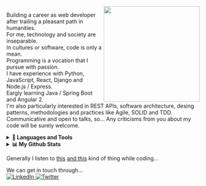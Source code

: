 <img src="https://raw.githubusercontent.com/pythaqua/pythaqua/main/assets/create-the-things.gif" align="right" width=250>

Building a career as web developer after trailing a pleasant path in humanities.  
For me, technology and society are inseparable.  
In cultures or software, code is only a mean.  
Programming is a vocation that I pursue with passion.  
I have experience with Python, JavaScript, React, Django and Node.js / Express.  
Eargly learning Java / Spring Boot and Angular 2.  
I'm also particularly interested in REST APIs, software architecture, desing patterns, methodologies and practices like Agile, SOLID and TDD.  
Communicative and open to talks, so... Any criticisms from you about my code will be surely welcome.  

<details>
  <summary><strong>🔧 Languages and Tools</strong></summary>
  <br>  
  
  ![JavaScript](https://img.shields.io/badge/javascript-%23323330.svg?style=for-the-badge&logo=javascript&logoColor=%23F7DF1E)
  ![Python](https://img.shields.io/badge/python-%2314354C.svg?style=for-the-badge&logo=python&logoColor=white)  
  ![Django](https://img.shields.io/badge/django-%23092E20.svg?style=for-the-badge&logo=django&logoColor=white)
  ![React](https://img.shields.io/badge/react-%2320232a.svg?style=for-the-badge&logo=react&logoColor=%2361DAFB)
  ![NodeJS](https://img.shields.io/badge/node.js-%2343853D.svg?style=for-the-badge&logo=node.js&logoColor=white)
  ![Express.js](https://img.shields.io/badge/express.js-%23404d59.svg?style=for-the-badge&logo=express&logoColor=%2361DAFB)  
  ![Redux](https://img.shields.io/badge/redux-%23593d88.svg?style=for-the-badge&logo=redux&logoColor=white)
  ![Jest](https://img.shields.io/badge/-jest-%23C21325?style=for-the-badge&logo=jest&logoColor=white)
  ![Mocha](https://img.shields.io/badge/-mocha-%238D6748?style=for-the-badge&logo=mocha&logoColor=white)  
  ![MongoDB](https://img.shields.io/badge/MongoDB-%234ea94b.svg?style=for-the-badge&logo=mongodb&logoColor=white)
  ![MySQL](https://img.shields.io/badge/mysql-%2300f.svg?style=for-the-badge&logo=mysql&logoColor=white)  
  ![Linux](https://img.shields.io/badge/Linux-FCC624?style=for-the-badge&logo=linux&logoColor=black)
</details>

<details>
  <summary><strong>📊 My Github Stats</strong></summary>
  <br>
  <a href='https://github.com/rahul-jha98/github-stats-transparent'>
    
  ![pythaqua's GitHub stats](https://github-readme-stats.vercel.app/api?username=pythaqua&show_icons=true&theme=dracula&show_icons=true&count_private=true&border_color=#2e4058&custom_title=pythaqua's+Github+stats)
  [![pythaqua's wakatime stats](https://github-readme-stats.vercel.app/api/wakatime?username=pythaqua&theme=dracula&show_icons=true)](https://github.com/anuraghazra/github-readme-stats)
    <br>* Wakatime stats in VSCode only in last two weeks (free membership limit).<br>It also doesn't count Java coding (IntelliJ is my preference).<br> And, yep, Dracula is my favorite editor color theme.
  </a>
</details>

Generally I listen to [this](https://www.youtube.com/watch?v=pDv6y6txivM) [and this](https://www.youtube.com/watch?v=N-xNGZda6FY) kind of thing while coding... 

We can get in touch through...  
<a href="https://www.linkedin.com/in/renato-pereira-feitosa/">
  ![LinkedIn](https://img.shields.io/badge/linkedin-%230077B5.svg?style=for-the-badge&logo=linkedin&logoColor=white)
</a>
<a href="https://twitter.com/pythaqua/">
  ![Twitter](https://img.shields.io/badge/@pythaqua-%231DA1F2.svg?style=for-the-badge&logo=Twitter&logoColor=white)
</a>
